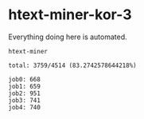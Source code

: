 # htext-miner-kor-3

Everything doing here is automated.

```
htext-miner

total: 3759/4514 (83.2742578644218%)

job0: 668
job1: 659
job2: 951
job3: 741
job4: 740
```